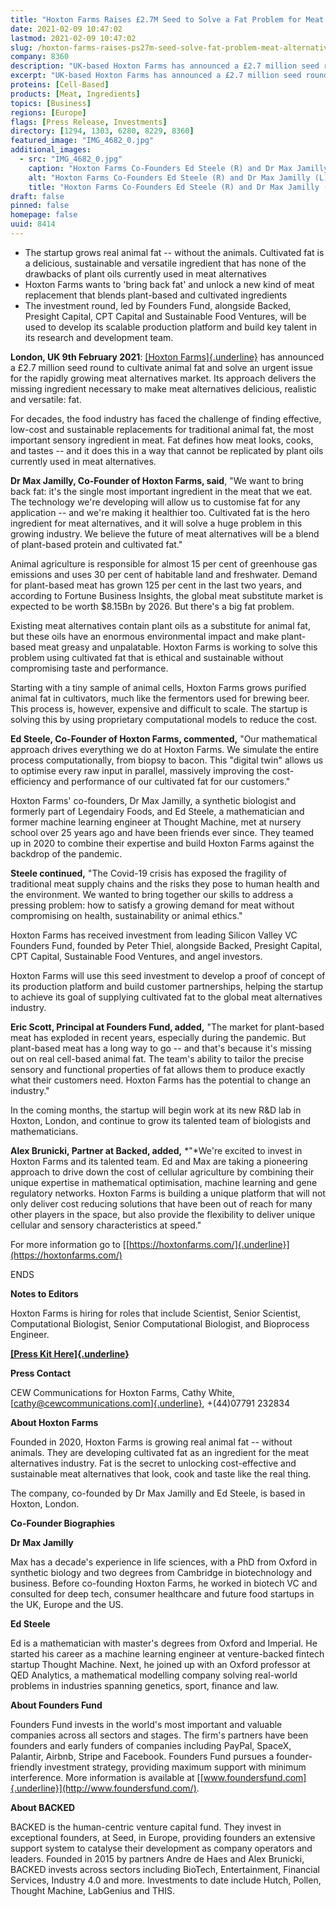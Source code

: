 ```yaml
---
title: "Hoxton Farms Raises £2.7M Seed to Solve a Fat Problem for Meat Alternatives"
date: 2021-02-09 10:47:02
lastmod: 2021-02-09 10:47:02
slug: /hoxton-farms-raises-ps27m-seed-solve-fat-problem-meat-alternatives
company: 8360
description: "UK-based Hoxton Farms has announced a £2.7 million seed round to cultivate animal fat and solve an urgent issue for the rapidly growing meat alternatives market."
excerpt: "UK-based Hoxton Farms has announced a £2.7 million seed round to cultivate animal fat and solve an urgent issue for the rapidly growing meat alternatives market."
proteins: [Cell-Based]
products: [Meat, Ingredients]
topics: [Business]
regions: [Europe]
flags: [Press Release, Investments]
directory: [1294, 1303, 6280, 8229, 8360]
featured_image: "IMG_4682_0.jpg"
additional_images:
  - src: "IMG_4682_0.jpg"
    caption: "Hoxton Farms Co-Founders Ed Steele (R) and Dr Max Jamilly (L)"
    alt: "Hoxton Farms Co-Founders Ed Steele (R) and Dr Max Jamilly (L)"
    title: "Hoxton Farms Co-Founders Ed Steele (R) and Dr Max Jamilly (L)"
draft: false
pinned: false
homepage: false
uuid: 8414
---
```

-   The startup grows real animal fat -- without the animals. Cultivated
    fat is a delicious, sustainable and versatile ingredient that has
    none of the drawbacks of plant oils currently used in meat
    alternatives
-   Hoxton Farms wants to 'bring back fat' and unlock a new kind of meat
    replacement that blends plant-based and cultivated ingredients
-   The investment round, led by Founders Fund, alongside Backed,
    Presight Capital, CPT Capital and Sustainable Food Ventures, will be
    used to develop its scalable production platform and build key
    talent in its research and development team.

**London, UK 9th February 2021**: [[Hoxton
Farms]{.underline}](https://hoxtonfarms.com/) has announced a £2.7
million seed round to cultivate animal fat and solve an urgent issue for
the rapidly growing meat alternatives market. Its approach delivers the
missing ingredient necessary to make meat alternatives delicious,
realistic and versatile: fat.

For decades, the food industry has faced the challenge of finding
effective, low-cost and sustainable replacements for traditional animal
fat, the most important sensory ingredient in meat. Fat defines how meat
looks, cooks, and tastes -- and it does this in a way that cannot be
replicated by plant oils currently used in meat alternatives.

**Dr Max Jamilly, Co-Founder of Hoxton Farms, said**, "We want to bring
back fat: it's the single most important ingredient in the meat that we
eat. The technology we're developing will allow us to customise fat for
any application -- and we're making it healthier too. Cultivated fat is
the hero ingredient for meat alternatives, and it will solve a huge
problem in this growing industry. We believe the future of meat
alternatives will be a blend of plant-based protein and cultivated fat."

Animal agriculture is responsible for almost 15 per cent of greenhouse
gas emissions and uses 30 per cent of habitable land and freshwater.
Demand for plant-based meat has grown 125 per cent in the last two
years, and according to Fortune Business Insights, the global meat
substitute market is expected to be worth \$8.15Bn by 2026. But there's
a big fat problem.

Existing meat alternatives contain plant oils as a substitute for animal
fat, but these oils have an enormous environmental impact and make
plant-based meat greasy and unpalatable. Hoxton Farms is working to
solve this problem using cultivated fat that is ethical and sustainable
without compromising taste and performance.

Starting with a tiny sample of animal cells, Hoxton Farms grows purified
animal fat in cultivators, much like the fermentors used for brewing
beer. This process is, however, expensive and difficult to scale. The
startup is solving this by using proprietary computational models to
reduce the cost.

**Ed Steele, Co-Founder of Hoxton Farms, commented,** "Our mathematical
approach drives everything we do at Hoxton Farms. We simulate the entire
process computationally, from biopsy to bacon. This "digital twin"
allows us to optimise every raw input in parallel, massively improving
the cost-efficiency and performance of our cultivated fat for our
customers."

Hoxton Farms' co-founders, Dr Max Jamilly, a synthetic biologist and
formerly part of Legendairy Foods, and Ed Steele, a mathematician and
former machine learning engineer at Thought Machine, met at nursery
school over 25 years ago and have been friends ever since. They teamed
up in 2020 to combine their expertise and build Hoxton Farms against the
backdrop of the pandemic.

**Steele continued,** "The Covid-19 crisis has exposed the fragility of
traditional meat supply chains and the risks they pose to human health
and the environment. We wanted to bring together our skills to address a
pressing problem: how to satisfy a growing demand for meat without
compromising on health, sustainability or animal ethics."

Hoxton Farms has received investment from leading Silicon Valley VC
Founders Fund, founded by Peter Thiel, alongside Backed, Presight
Capital, CPT Capital, Sustainable Food Ventures, and angel investors.

Hoxton Farms will use this seed investment to develop a proof of concept
of its production platform and build customer partnerships, helping the
startup to achieve its goal of supplying cultivated fat to the global
meat alternatives industry.

**Eric Scott, Principal at Founders Fund, added,** "The market for
plant-based meat has exploded in recent years, especially during the
pandemic. But plant-based meat has a long way to go -- and that's
because it's missing out on real cell-based animal fat. The team's
ability to tailor the precise sensory and functional properties of fat
allows them to produce exactly what their customers need. Hoxton Farms
has the potential to change an industry."

In the coming months, the startup will begin work at its new R&D lab in
Hoxton, London, and continue to grow its talented team of biologists and
mathematicians.

**Alex Brunicki, Partner at Backed, added,** *"*We're excited to invest
in Hoxton Farms and its talented team. Ed and Max are taking a
pioneering approach to drive down the cost of cellular agriculture by
combining their unique expertise in mathematical optimisation, machine
learning and gene regulatory networks. Hoxton Farms is building a unique
platform that will not only deliver cost reducing solutions that have
been out of reach for many other players in the space, but also provide
the flexibility to deliver unique cellular and sensory characteristics
at speed."

For more information go to
[[https://hoxtonfarms.com/]{.underline}](https://hoxtonfarms.com/)

ENDS

**Notes to Editors**

Hoxton Farms is hiring for roles that include Scientist, Senior
Scientist, Computational Biologist, Senior Computational Biologist, and
Bioprocess Engineer.

[**[Press Kit
Here]{.underline}**](https://drive.google.com/drive/folders/1DTJi1F9J4_1phALXNoCUnTV5AZEE-f29?usp=sharing)

**Press Contact**

CEW Communications for Hoxton Farms, Cathy White,
[[cathy@cewcommunications.com]{.underline}](mailto:cathy@cewcommunications.com),
+(44)07791 232834

**About Hoxton Farms**

Founded in 2020, Hoxton Farms is growing real animal fat -- without
animals. They are developing cultivated fat as an ingredient for the
meat alternatives industry. Fat is the secret to unlocking
cost-effective and sustainable meat alternatives that look, cook and
taste like the real thing.

The company, co-founded by Dr Max Jamilly and Ed Steele, is based in
Hoxton, London.

**Co-Founder Biographies**

**Dr Max Jamilly**

Max has a decade's experience in life sciences, with a PhD from Oxford
in synthetic biology and two degrees from Cambridge in biotechnology and
business. Before co-founding Hoxton Farms, he worked in biotech VC and
consulted for deep tech, consumer healthcare and future food startups in
the UK, Europe and the US.

**Ed Steele**

Ed is a mathematician with master's degrees from Oxford and Imperial. He
started his career as a machine learning engineer at venture-backed
fintech startup Thought Machine. Next, he joined up with an Oxford
professor at QED Analytics, a mathematical modelling company solving
real-world problems in industries spanning genetics, sport, finance and
law.

**About Founders Fund**

Founders Fund invests in the world's most important and valuable
companies across all sectors and stages. The firm's partners have been
founders and early funders of companies including PayPal, SpaceX,
Palantir, Airbnb, Stripe and Facebook. Founders Fund pursues a
founder-friendly investment strategy, providing maximum support with
minimum interference. More information is available at
[[www.foundersfund.com]{.underline}](http://www.foundersfund.com/).

**About BACKED**

BACKED is the human-centric venture capital fund. They invest in
exceptional founders, at Seed, in Europe, providing founders an
extensive support system to catalyse their development as company
operators and leaders. Founded in 2015 by partners Andre de Haes and
Alex Brunicki, BACKED invests across sectors including BioTech,
Entertainment, Financial Services, Industry 4.0 and more. Investments to
date include Hutch, Pollen, Thought Machine, LabGenius and THIS.

